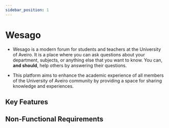 ```yaml
---
sidebar_position: 1
---
```


# Wesago

- Wesago is a modern forum for students and teachers at the University of Aveiro. It is a place where you can ask questions about your department, subjects, or anything else that you want to know. You can, **and should**, help others by answering their questions.

- This platform aims to enhance the academic experience of all members of the University of Aveiro community by providing a space for sharing knowledge and experiences.

## Key Features



## Non-Functional Requirements

